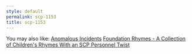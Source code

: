```yaml
---
style: default
permalink: scp-1153
title: scp-1153
---
```

You may also like:
[Anomalous Incidents](http://scp-wiki.net/anomalous-incidents)
[Foundation Rhymes - A Collection of Children's Rhymes With an SCP Personnel Twist](http://scp-wiki.net/foundation-rhymes)